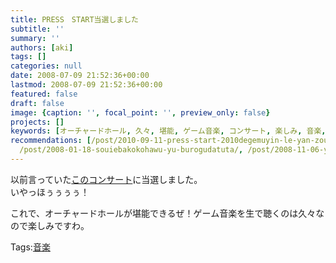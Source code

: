 ```yaml
---
title: PRESS　START当選しました
subtitle: ''
summary: ''
authors: [aki]
tags: []
categories: null
date: 2008-07-09 21:52:36+00:00
lastmod: 2008-07-09 21:52:36+00:00
featured: false
draft: false
image: {caption: '', focal_point: '', preview_only: false}
projects: []
keywords: [オーチャードホール, 久々, 堪能, ゲーム音楽, コンサート, 楽しみ, 音楽, 以前, tags, ｒｙ]
recommendations: [/post/2010-09-11-press-start-2010degemuyin-le-yan-zou-hui-qing-bao-wogetutosita/,
  /post/2008-01-18-souiebakokohawu-yu-burogudatuta/, /post/2008-11-06-yin-lu-toyin-jie-noke-xue/]
---
```

以前言っていた[このコンサート](http://mrk0369.exblog.jp/9101248)に当選しました。  
いやっほぅぅぅぅ！  
  
これで、オーチャードホールが堪能できるぜ！ゲーム音楽を生で聴くのは久々なので楽しみですわ。

Tags:[音楽](http://mrk0369.exblog.jp/tags/%E9%9F%B3%E6%A5%BD/) 

